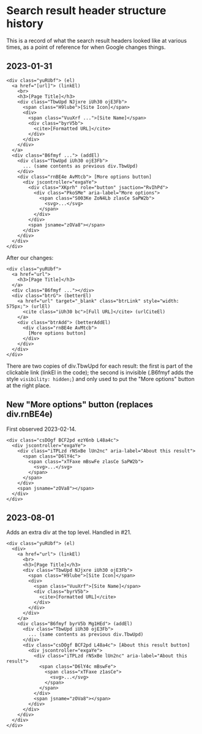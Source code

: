 # Search result header structure history

This is a record of what the search result headers looked like at various
times, as a point of reference for when Google changes things.

## 2023-01-31

```
<div class="yuRUbf"> (el)
  <a href="[url]"> (linkEl)
    <br>
    <h3>[Page Title]</h3>
    <div class="TbwUpd NJjxre iUh30 ojE3Fb">
      <span class="H9lube">[Site Icon]</span>
      <div>
        <span class="VuuXrf ...">[Site Name]</span>
        <div class="byrV5b">
          <cite>[Formatted URL]</cite>
        </div>
      </div>
    </div>
  </a>
  <div class="B6fmyf ..."> (addEl)
    <div class="TbwUpd iUh30 ojE3Fb">
      ... (same contents as previous div.TbwUpd)
    </div>
    <div class="rnBE4e AvMtcb"> [More options button]
      <div jscontroller="exgaYe">
        <div class="XKprh" role="button" jsaction="RvIhPd">
          <div class="PkoSMe" aria-label="More options">
            <span class="S003Ke ZoN4Lb zlasCe SaPW2b">
              <svg>...</svg>
            </span>
          </div>
        </div>
        <span jsname="zOVa8"></span>
      </div>
    </div>
  </div>
</div>
```

After our changes:

```
<div class="yuRUbf">
  <a href="url">
    <h3>[Page Title]</h3>
  </a>
  <div class="B6fmyf ..."></div>
  <div class="btrG"> (betterEl)
    <a href="url" target="_blank" class="btrLink" style="width: 575px;"> (urlEl)
      <cite class="iUh30 bc">[Full URL]</cite> (urlCiteEl)
    </a>
    <div class="btrAdd"> (betterAddEl)
      <div class="rnBE4e AvMtcb">
        [More options button]
      </div>
    </div>
  </div>
</div>
```

There are two copies of div.TbwUpd for each result: the first is part
of the clickable link (linkEl in the code); the second is invisible
(.B6fmyf adds the style `visibility: hidden;`) and only used to put
the "More options" button at the right place.


## New "More options" button (replaces div.rnBE4e)

First observed 2023-02-14.

```
<div class="csDOgf BCF2pd ezY6nb L48a4c">
  <div jscontroller="exgaYe">
    <div class="iTPLzd rNSxBe lUn2nc" aria-label="About this result">
      <span class="D6lY4c">
        <span class="xTFaxe mBswFe zlasCe SaPW2b">
          <svg>...</svg>
        </span>
      </span>
    </div>
    <span jsname="zOVa8"></span>
  </div>
</div>
```


## 2023-08-01

Adds an extra div at the top level. Handled in #21.

```
<div class="yuRUbf"> (el)
  <div>
    <a href="url"> (linkEl)
      <br>
      <h3>[Page Title]</h3>
      <div class="TbwUpd NJjxre iUh30 ojE3Fb">
        <span class="H9lube">[Site Icon]</span>
        <div>
          <span class="VuuXrf">[Site Name]</span>
          <div class="byrV5b">
            <cite>[Formatted URL]</cite>
          </div>
        </div>
      </div>
    </a>
    <div class="B6fmyf byrV5b Mg1HEd"> (addEl)
      <div class="TbwUpd iUh30 ojE3Fb">
        ... (same contents as previous div.TbwUpd)
      </div>
      <div class="csDOgf BCF2pd L48a4c"> [About this result button]
        <div jscontroller="exgaYe">
          <div class="iTPLzd rNSxBe lUn2nc" aria-label="About this result">
            <span class="D6lY4c mBswFe">
              <span class="xTFaxe z1asCe">
                <svg>...</svg>
              </span>
            </span>
          </div>
          <span jsname="zOVa8"></span>
        </div>
      </div>
    </div>
  </div>
</div>
```
